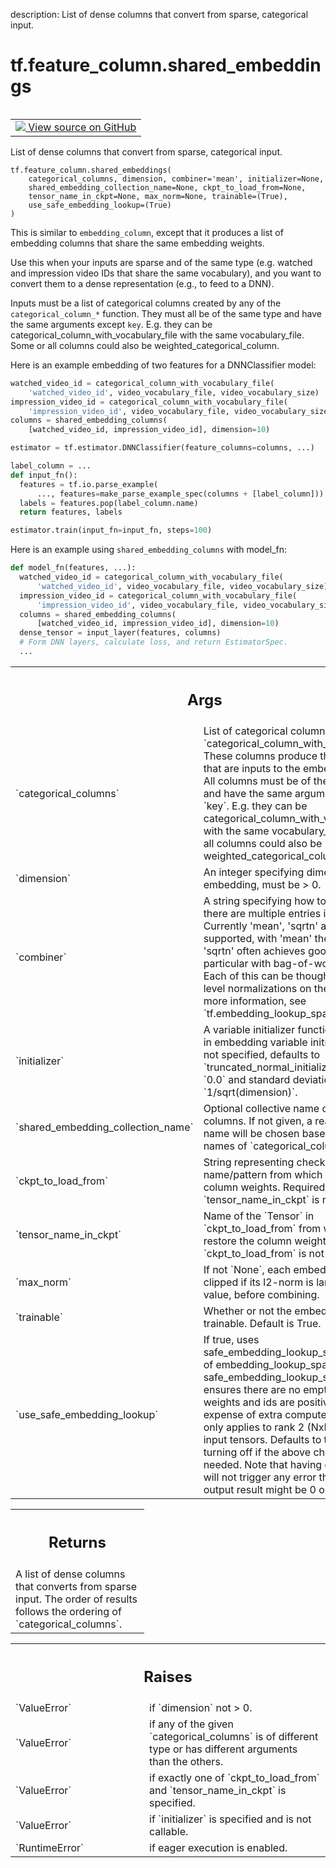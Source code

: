 description: List of dense columns that convert from sparse, categorical input.

<div itemscope itemtype="http://developers.google.com/ReferenceObject">
<meta itemprop="name" content="tf.feature_column.shared_embeddings" />
<meta itemprop="path" content="Stable" />
</div>

# tf.feature_column.shared_embeddings

<!-- Insert buttons and diff -->

<table class="tfo-notebook-buttons tfo-api nocontent" align="left">
<td>
  <a target="_blank" href="https://github.com/tensorflow/tensorflow/blob/r2.3/tensorflow/python/feature_column/feature_column_v2.py#L788-L960">
    <img src="https://www.tensorflow.org/images/GitHub-Mark-32px.png" />
    View source on GitHub
  </a>
</td>
</table>



List of dense columns that convert from sparse, categorical input.

<pre class="devsite-click-to-copy prettyprint lang-py tfo-signature-link">
<code>tf.feature_column.shared_embeddings(
    categorical_columns, dimension, combiner='mean', initializer=None,
    shared_embedding_collection_name=None, ckpt_to_load_from=None,
    tensor_name_in_ckpt=None, max_norm=None, trainable=(True),
    use_safe_embedding_lookup=(True)
)
</code></pre>



<!-- Placeholder for "Used in" -->

This is similar to `embedding_column`, except that it produces a list of
embedding columns that share the same embedding weights.

Use this when your inputs are sparse and of the same type (e.g. watched and
impression video IDs that share the same vocabulary), and you want to convert
them to a dense representation (e.g., to feed to a DNN).

Inputs must be a list of categorical columns created by any of the
`categorical_column_*` function. They must all be of the same type and have
the same arguments except `key`. E.g. they can be
categorical_column_with_vocabulary_file with the same vocabulary_file. Some or
all columns could also be weighted_categorical_column.

Here is an example embedding of two features for a DNNClassifier model:

```python
watched_video_id = categorical_column_with_vocabulary_file(
    'watched_video_id', video_vocabulary_file, video_vocabulary_size)
impression_video_id = categorical_column_with_vocabulary_file(
    'impression_video_id', video_vocabulary_file, video_vocabulary_size)
columns = shared_embedding_columns(
    [watched_video_id, impression_video_id], dimension=10)

estimator = tf.estimator.DNNClassifier(feature_columns=columns, ...)

label_column = ...
def input_fn():
  features = tf.io.parse_example(
      ..., features=make_parse_example_spec(columns + [label_column]))
  labels = features.pop(label_column.name)
  return features, labels

estimator.train(input_fn=input_fn, steps=100)
```

Here is an example using `shared_embedding_columns` with model_fn:

```python
def model_fn(features, ...):
  watched_video_id = categorical_column_with_vocabulary_file(
      'watched_video_id', video_vocabulary_file, video_vocabulary_size)
  impression_video_id = categorical_column_with_vocabulary_file(
      'impression_video_id', video_vocabulary_file, video_vocabulary_size)
  columns = shared_embedding_columns(
      [watched_video_id, impression_video_id], dimension=10)
  dense_tensor = input_layer(features, columns)
  # Form DNN layers, calculate loss, and return EstimatorSpec.
  ...
```

<!-- Tabular view -->
 <table class="responsive fixed orange">
<colgroup><col width="214px"><col></colgroup>
<tr><th colspan="2"><h2 class="add-link">Args</h2></th></tr>

<tr>
<td>
`categorical_columns`
</td>
<td>
List of categorical columns created by a
`categorical_column_with_*` function. These columns produce the sparse IDs
that are inputs to the embedding lookup. All columns must be of the same
type and have the same arguments except `key`. E.g. they can be
categorical_column_with_vocabulary_file with the same vocabulary_file.
Some or all columns could also be weighted_categorical_column.
</td>
</tr><tr>
<td>
`dimension`
</td>
<td>
An integer specifying dimension of the embedding, must be > 0.
</td>
</tr><tr>
<td>
`combiner`
</td>
<td>
A string specifying how to reduce if there are multiple entries
in a single row. Currently 'mean', 'sqrtn' and 'sum' are supported, with
'mean' the default. 'sqrtn' often achieves good accuracy, in particular
with bag-of-words columns. Each of this can be thought as example level
normalizations on the column. For more information, see
`tf.embedding_lookup_sparse`.
</td>
</tr><tr>
<td>
`initializer`
</td>
<td>
A variable initializer function to be used in embedding
variable initialization. If not specified, defaults to
`truncated_normal_initializer` with mean `0.0` and standard
deviation `1/sqrt(dimension)`.
</td>
</tr><tr>
<td>
`shared_embedding_collection_name`
</td>
<td>
Optional collective name of these columns.
If not given, a reasonable name will be chosen based on the names of
`categorical_columns`.
</td>
</tr><tr>
<td>
`ckpt_to_load_from`
</td>
<td>
String representing checkpoint name/pattern from which to
restore column weights. Required if `tensor_name_in_ckpt` is not `None`.
</td>
</tr><tr>
<td>
`tensor_name_in_ckpt`
</td>
<td>
Name of the `Tensor` in `ckpt_to_load_from` from
which to restore the column weights. Required if `ckpt_to_load_from` is
not `None`.
</td>
</tr><tr>
<td>
`max_norm`
</td>
<td>
If not `None`, each embedding is clipped if its l2-norm is
larger than this value, before combining.
</td>
</tr><tr>
<td>
`trainable`
</td>
<td>
Whether or not the embedding is trainable. Default is True.
</td>
</tr><tr>
<td>
`use_safe_embedding_lookup`
</td>
<td>
If true, uses safe_embedding_lookup_sparse
instead of embedding_lookup_sparse. safe_embedding_lookup_sparse ensures
there are no empty rows and all weights and ids are positive at the
expense of extra compute cost. This only applies to rank 2 (NxM) shaped
input tensors. Defaults to true, consider turning off if the above checks
are not needed. Note that having empty rows will not trigger any error
though the output result might be 0 or omitted.
</td>
</tr>
</table>



<!-- Tabular view -->
 <table class="responsive fixed orange">
<colgroup><col width="214px"><col></colgroup>
<tr><th colspan="2"><h2 class="add-link">Returns</h2></th></tr>
<tr class="alt">
<td colspan="2">
A list of dense columns that converts from sparse input. The order of
results follows the ordering of `categorical_columns`.
</td>
</tr>

</table>



<!-- Tabular view -->
 <table class="responsive fixed orange">
<colgroup><col width="214px"><col></colgroup>
<tr><th colspan="2"><h2 class="add-link">Raises</h2></th></tr>

<tr>
<td>
`ValueError`
</td>
<td>
if `dimension` not > 0.
</td>
</tr><tr>
<td>
`ValueError`
</td>
<td>
if any of the given `categorical_columns` is of different type
or has different arguments than the others.
</td>
</tr><tr>
<td>
`ValueError`
</td>
<td>
if exactly one of `ckpt_to_load_from` and `tensor_name_in_ckpt`
is specified.
</td>
</tr><tr>
<td>
`ValueError`
</td>
<td>
if `initializer` is specified and is not callable.
</td>
</tr><tr>
<td>
`RuntimeError`
</td>
<td>
if eager execution is enabled.
</td>
</tr>
</table>

